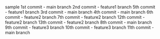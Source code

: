 sample
1st commit -  main branch
2nd commit - feature1 branch
5th commit - feature1 branch
3rd commit - main branch
4th commit - main branch
6th commit - feature2 branch
7th commit - feature2 branch
12th commit - feature2 branch
13th commit - feature2 branch
8th commit - main branch
9th commit - feature3 branch
10th commit - feature3 branch
11th commit - main branch


